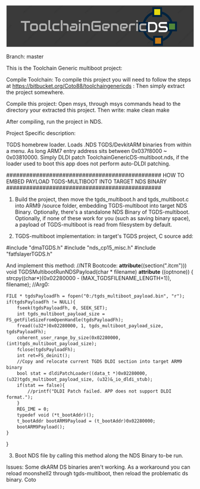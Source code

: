 ![ToolchainGenericDS](img/TGDS-Logo.png)

Branch: master

This is the Toolchain Generic multiboot project:

Compile Toolchain: To compile this project you will need to follow the steps at https://bitbucket.org/Coto88/toolchaingenericds : Then simply extract the project somewhere.

Compile this project: Open msys, through msys commands head to the directory your extracted this project. Then write: make clean make

After compiling, run the project in NDS.


Project Specific description: 

TGDS homebrew loader. Loads .NDS TGDS/DevkitARM binaries from within a menu. As long ARM7 entry address sits between 0x037f8000 ~ 0x03810000.
Simply DLDI patch ToolchainGenericDS-multiboot.nds, if the loader used to boot this app does not perform auto-DLDI patching.


############################################### HOW TO EMBED PAYLOAD TGDS-MULTIBOOT INTO TARGET NDS BINARY ############################################### 
1) Build the project, then move the tgds_multiboot.h and tgds_multiboot.c into ARM9 /source folder, embedding TGDS-multiboot into target NDS Binary. 
   Optionally, there's a standalone NDS Binary of TGDS-multiboot.
   Optionally, if none of these work for you (such as saving binary space), a payload of TGDS-multiboot is read from filesystem by default.
   
   
2) TGDS-multiboot implementation: in target's TGDS project, C source add: 

#include "dmaTGDS.h"
#include "nds_cp15_misc.h"
#include "fatfslayerTGDS.h"

And implement this method:
//NTR Bootcode:
__attribute__((section(".itcm")))
void TGDSMultibootRunNDSPayload(char * filename) __attribute__ ((optnone)) {
	strcpy((char*)(0x02280000 - (MAX_TGDSFILENAME_LENGTH+1)), filename);	//Arg0:	
	
	FILE * tgdsPayloadFh = fopen("0:/tgds_multiboot_payload.bin", "r");
	if(tgdsPayloadFh != NULL){
		fseek(tgdsPayloadFh, 0, SEEK_SET);
		int	tgds_multiboot_payload_size = FS_getFileSizeFromOpenHandle(tgdsPayloadFh);
		fread((u32*)0x02280000, 1, tgds_multiboot_payload_size, tgdsPayloadFh);
		coherent_user_range_by_size(0x02280000, (int)tgds_multiboot_payload_size);
		fclose(tgdsPayloadFh);
		int ret=FS_deinit();
		//Copy and relocate current TGDS DLDI section into target ARM9 binary
		bool stat = dldiPatchLoader((data_t *)0x02280000, (u32)tgds_multiboot_payload_size, (u32)&_io_dldi_stub);
		if(stat == false){
			//printf("DLDI Patch failed. APP does not support DLDI format.");
		}
		REG_IME = 0;
		typedef void (*t_bootAddr)();
		t_bootAddr bootARM9Payload = (t_bootAddr)0x02280000;
		bootARM9Payload();
	}
}

3) Boot NDS file by calling this method along the NDS Binary to-be run.






Issues: 
Some dkARM DS binaries aren't working. As a workaround you can reload moonshell2 through tgds-multiboot, then reload the problematic ds binary.
Coto